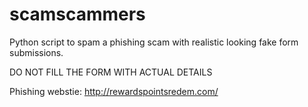 # scamscammers
Python script to spam a phishing scam with realistic looking fake form submissions.

DO NOT FILL THE FORM WITH ACTUAL DETAILS 

Phishing webstie: http://rewardspointsredem.com/
